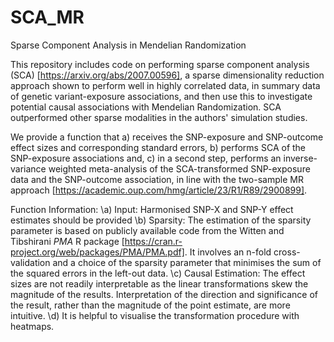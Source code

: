 # SCA_MR
Sparse Component Analysis in Mendelian Randomization

This repository includes code on performing sparse component analysis (SCA) [https://arxiv.org/abs/2007.00596], a sparse dimensionality reduction approach shown to perform well in highly correlated data, in summary data of genetic variant-exposure associations, and then use this to investigate potential causal associations with Mendelian Randomization. SCA outperformed other sparse modalities in the authors' simulation studies. 

We provide a function that 
a) receives the SNP-exposure and SNP-outcome effect sizes and corresponding standard errors,
b) performs SCA of the SNP-exposure associations and,
c) in a second step, performs an inverse-variance weighted meta-analysis of the SCA-transformed SNP-exposure data and the SNP-outcome association, in line with the two-sample MR approach [https://academic.oup.com/hmg/article/23/R1/R89/2900899].

Function Information:
\\a) Input: Harmonised SNP-X and SNP-Y effect estimates should be provided
\\b) Sparsity: The estimation of the sparsity parameter is based on publicly available code from the Witten and Tibshirani _PMA_ R package [https://cran.r-project.org/web/packages/PMA/PMA.pdf]. It involves an n-fold cross-validation and a choice of the sparsity parameter that minimises the sum of the squared errors in the left-out data.
\\c) Causal Estimation: The effect sizes are not readily interpretable as the linear transformations skew the magnitude of the results. Interpretation of the direction and significance of the result, rather than the magnitude of the point estimate, are more intuitive.
\\d) It is helpful to visualise the transformation procedure with heatmaps.
